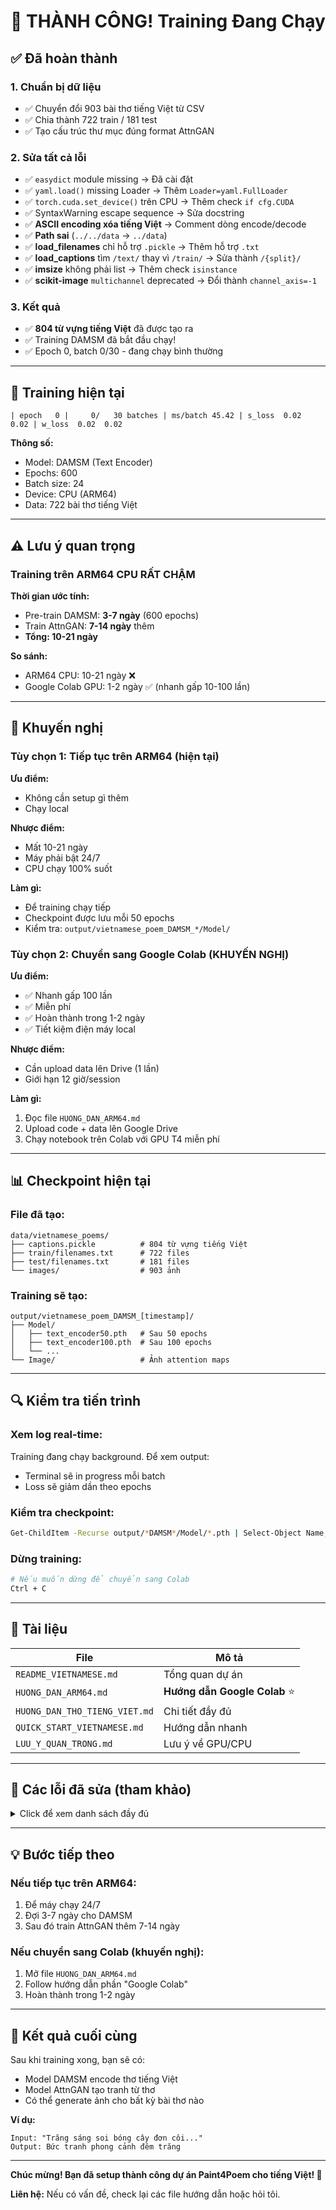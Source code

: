 # 🎉 THÀNH CÔNG! Training Đang Chạy

## ✅ Đã hoàn thành

### **1. Chuẩn bị dữ liệu**
- ✅ Chuyển đổi 903 bài thơ tiếng Việt từ CSV
- ✅ Chia thành 722 train / 181 test
- ✅ Tạo cấu trúc thư mục đúng format AttnGAN

### **2. Sửa tất cả lỗi**
- ✅ `easydict` module missing → Đã cài đặt
- ✅ `yaml.load()` missing Loader → Thêm `Loader=yaml.FullLoader`
- ✅ `torch.cuda.set_device()` trên CPU → Thêm check `if cfg.CUDA`
- ✅ SyntaxWarning escape sequence → Sửa docstring
- ✅ **ASCII encoding xóa tiếng Việt** → Comment dòng encode/decode
- ✅ **Path sai** (`../../data` → `../data`)
- ✅ **load_filenames** chỉ hỗ trợ `.pickle` → Thêm hỗ trợ `.txt`
- ✅ **load_captions** tìm `/text/` thay vì `/train/` → Sửa thành `/{split}/`
- ✅ **imsize** không phải list → Thêm check `isinstance`
- ✅ **scikit-image** `multichannel` deprecated → Đổi thành `channel_axis=-1`

### **3. Kết quả**
- ✅ **804 từ vựng tiếng Việt** đã được tạo ra
- ✅ Training DAMSM đã bắt đầu chạy!
- ✅ Epoch 0, batch 0/30 - đang chạy bình thường

---

## 🏃 Training hiện tại

```
| epoch   0 |     0/   30 batches | ms/batch 45.42 | s_loss  0.02  0.02 | w_loss  0.02  0.02
```

**Thông số:**
- Model: DAMSM (Text Encoder)
- Epochs: 600
- Batch size: 24
- Device: CPU (ARM64)
- Data: 722 bài thơ tiếng Việt

---

## ⚠️ Lưu ý quan trọng

### **Training trên ARM64 CPU RẤT CHẬM**

**Thời gian ước tính:**
- Pre-train DAMSM: **3-7 ngày** (600 epochs)
- Train AttnGAN: **7-14 ngày** thêm
- **Tổng: 10-21 ngày**

**So sánh:**
- ARM64 CPU: 10-21 ngày ❌
- Google Colab GPU: 1-2 ngày ✅ (nhanh gấp 10-100 lần)

---

## 🎯 Khuyến nghị

### **Tùy chọn 1: Tiếp tục trên ARM64 (hiện tại)**

**Ưu điểm:**
- Không cần setup gì thêm
- Chạy local

**Nhược điểm:**
- Mất 10-21 ngày
- Máy phải bật 24/7
- CPU chạy 100% suốt

**Làm gì:**
- Để training chạy tiếp
- Checkpoint được lưu mỗi 50 epochs
- Kiểm tra: `output/vietnamese_poem_DAMSM_*/Model/`

### **Tùy chọn 2: Chuyển sang Google Colab (KHUYẾN NGHỊ)**

**Ưu điểm:**
- ✅ Nhanh gấp 100 lần
- ✅ Miễn phí
- ✅ Hoàn thành trong 1-2 ngày
- ✅ Tiết kiệm điện máy local

**Nhược điểm:**
- Cần upload data lên Drive (1 lần)
- Giới hạn 12 giờ/session

**Làm gì:**
1. Đọc file `HUONG_DAN_ARM64.md`
2. Upload code + data lên Google Drive
3. Chạy notebook trên Colab với GPU T4 miễn phí

---

## 📊 Checkpoint hiện tại

### **File đã tạo:**
```
data/vietnamese_poems/
├── captions.pickle          # 804 từ vựng tiếng Việt
├── train/filenames.txt      # 722 files
├── test/filenames.txt       # 181 files
└── images/                  # 903 ảnh
```

### **Training sẽ tạo:**
```
output/vietnamese_poem_DAMSM_[timestamp]/
├── Model/
│   ├── text_encoder50.pth   # Sau 50 epochs
│   ├── text_encoder100.pth  # Sau 100 epochs
│   └── ...
└── Image/                   # Ảnh attention maps
```

---

## 🔍 Kiểm tra tiến trình

### **Xem log real-time:**
Training đang chạy background. Để xem output:
- Terminal sẽ in progress mỗi batch
- Loss sẽ giảm dần theo epochs

### **Kiểm tra checkpoint:**
```bash
Get-ChildItem -Recurse output/*DAMSM*/Model/*.pth | Select-Object Name,LastWriteTime
```

### **Dừng training:**
```bash
# Nếu muốn dừng để chuyển sang Colab
Ctrl + C
```

---

## 📖 Tài liệu

| File | Mô tả |
|------|-------|
| `README_VIETNAMESE.md` | Tổng quan dự án |
| `HUONG_DAN_ARM64.md` | **Hướng dẫn Google Colab** ⭐ |
| `HUONG_DAN_THO_TIENG_VIET.md` | Chi tiết đầy đủ |
| `QUICK_START_VIETNAMESE.md` | Hướng dẫn nhanh |
| `LUU_Y_QUAN_TRONG.md` | Lưu ý về GPU/CPU |

---

## 🐛 Các lỗi đã sửa (tham khảo)

<details>
<summary>Click để xem danh sách đầy đủ</summary>

1. **Module not found: easydict** → `pip install easydict`
2. **yaml.load() missing Loader** → Thêm `Loader=yaml.FullLoader`
3. **torch.cuda.set_device() on CPU** → `if cfg.CUDA: torch.cuda.set_device(...)`
4. **SyntaxWarning: invalid escape** → `r"""docstring"""`
5. **ASCII encoding kills Vietnamese** → Comment `.encode('ascii', 'ignore')`
6. **Wrong DATA_DIR path** → `../../data` → `../data`
7. **filenames.pickle not found** → Add support for `.txt`
8. **load_captions uses /text/** → Change to `/{split}/`
9. **imsize list index error** → Add `isinstance(imsize, list)` check
10. **pyramid_expand multichannel** → Change to `channel_axis=-1`

</details>

---

## 💡 Bước tiếp theo

### **Nếu tiếp tục trên ARM64:**
1. Để máy chạy 24/7
2. Đợi 3-7 ngày cho DAMSM
3. Sau đó train AttnGAN thêm 7-14 ngày

### **Nếu chuyển sang Colab (khuyến nghị):**
1. Mở file `HUONG_DAN_ARM64.md`
2. Follow hướng dẫn phần "Google Colab"
3. Hoàn thành trong 1-2 ngày

---

## 🎨 Kết quả cuối cùng

Sau khi training xong, bạn sẽ có:
- Model DAMSM encode thơ tiếng Việt
- Model AttnGAN tạo tranh từ thơ
- Có thể generate ảnh cho bất kỳ bài thơ nào

**Ví dụ:**
```
Input: "Trăng sáng soi bóng cây đơn côi..."
Output: Bức tranh phong cảnh đêm trăng
```

---

**Chúc mừng! Bạn đã setup thành công dự án Paint4Poem cho tiếng Việt! 🎉**

**Liên hệ:** Nếu có vấn đề, check lại các file hướng dẫn hoặc hỏi tôi.

